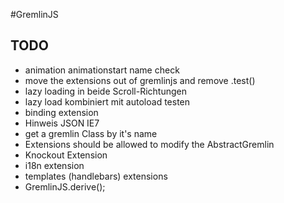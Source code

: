 #GremlinJS




## TODO
- animation animationstart name check
- move the extensions out of gremlinjs and remove .test()
- lazy loading in beide Scroll-Richtungen
- lazy load kombiniert mit autoload testen
- binding extension
- Hinweis JSON IE7
- get a gremlin Class by it's name
- Extensions should be allowed to modify the AbstractGremlin
- Knockout Extension
- i18n extension
- templates (handlebars) extensions
- GremlinJS.derive();